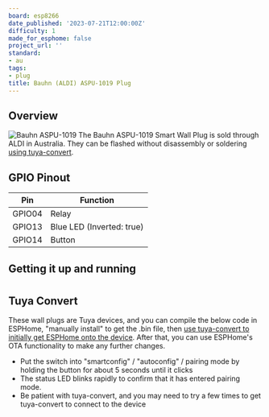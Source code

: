 ```yaml
---
board: esp8266
date_published: '2023-07-21T12:00:00Z'
difficulty: 1
made_for_esphome: false
project_url: ''
standard:
- au
tags:
- plug
title: Bauhn (ALDI) ASPU-1019 Plug
---
```


## Overview

![Bauhn ASPU-1019](bauhn_ASPU-1019.webp "Photo of the Smart Plug")
The Bauhn ASPU-1019 Smart Wall Plug is sold through ALDI in Australia.
They can be flashed without disassembly or soldering [using tuya-convert](#tuya-convert).

## GPIO Pinout

| Pin    | Function                  |
| ------ | ------------------------- |
| GPIO04 | Relay                     |
| GPIO13 | Blue LED (Inverted: true) |
| GPIO14 | Button                    |

## Getting it up and running

#

## Tuya Convert

These wall plugs are Tuya devices, and you can compile the below code in ESPHome, "manually install" to get the .bin file, then [use tuya-convert to initially get ESPHome onto the device](/guides/tuya-convert/). After that, you can use ESPHome's OTA functionality to make any further changes.
- Put the switch into "smartconfig" / "autoconfig" / pairing mode by holding the button for about 5 seconds until it clicks
- The status LED blinks rapidly to confirm that it has entered pairing mode.
- Be patient with tuya-convert, and you may need to try a few times to get tuya-convert to connect to the device